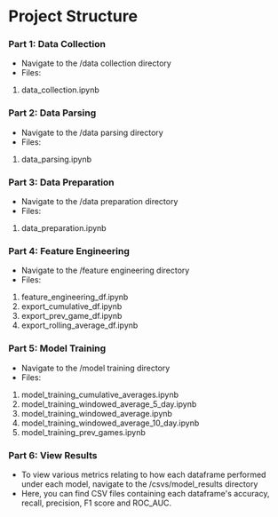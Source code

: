 # Project Structure

### Part 1: Data Collection

- Navigate to the /data collection directory
- Files:
1. data_collection.ipynb

### Part 2: Data Parsing

- Navigate to the /data parsing directory
- Files:
1. data_parsing.ipynb

### Part 3: Data Preparation

- Navigate to the /data preparation directory
- Files:
1. data_preparation.ipynb

### Part 4: Feature Engineering

- Navigate to the /feature engineering directory
- Files:
1. feature_engineering_df.ipynb
2. export_cumulative_df.ipynb
3. export_prev_game_df.ipynb
4. export_rolling_average_df.ipynb

### Part 5: Model Training

- Navigate to the /model training directory
- Files:
1. model_training_cumulative_averages.ipynb
2. model_training_windowed_average_5_day.ipynb
3. model_training_windowed_average.ipynb
4. model_training_windowed_average_10_day.ipynb
5. model_training_prev_games.ipynb

### Part 6: View Results

- To view various metrics relating to how each dataframe performed under each model, navigate to the /csvs/model_results directory
- Here, you can find CSV files containing each dataframe's accuracy, recall, precision, F1 score and ROC_AUC.